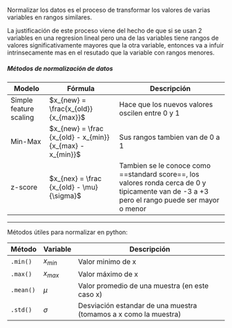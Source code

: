 Normalizar los datos es el proceso de transformar los valores de varias variables en rangos similares.

La justificación de este proceso viene del hecho de que si se usan 2 variables en una regresion lineal pero una de las variables tiene rangos de valores significativamente mayores que la otra variable, entonces va a infuir intrinsecamente mas en el resutado que la variable con rangos menores.

##### Métodos de normalización de datos
Modelo | Fórmula | Descripción 
--------|--------------|---------
Simple feature scaling | $x_{new} = \frac{x_{old}}{x_{max}}$ | Hace que los nuevos valores oscilen entre 0 y 1
Min-Max | $x_{new} = \frac {x_{old} - x_{min}}  {x_{max} - x_{min}}$ | Sus rangos tambien van de 0 a 1
z-score | $x_{nex} = \frac {x_{old} - \mu} {\sigma}$ | Tambien se le conoce como ==standard score==, los valores ronda cerca de 0 y tipicamente van de -3 a +3 pero el rango puede ser mayor o menor

---
Métodos útiles para normalizar en python:

Método | Variable | Descripción
-------|---------|---------
`.min()` | $x_{min}$ | Valor minimo de x
`.max()` | $x_{max}$ | Valor máximo de x
`.mean()` | $\mu$ | Valor promedio de una muestra (en este caso x)
`.std()` | $\sigma$ | Desviación estandar de una muestra (tomamos a x como la muestra)
